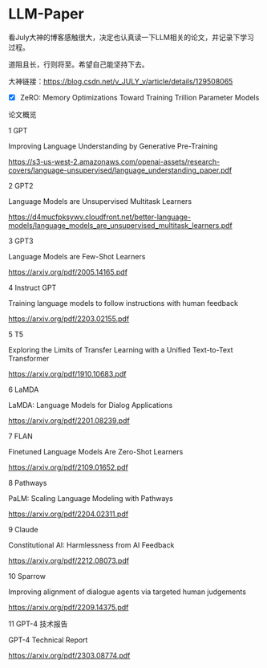 # LLM-Paper
看July大神的博客感触很大，决定也认真读一下LLM相关的论文，并记录下学习过程。

道阻且长，行则将至。希望自己能坚持下去。

大神链接：https://blog.csdn.net/v_JULY_v/article/details/129508065



- [x] ZeRO: Memory Optimizations Toward Training Trillion Parameter Models 





论文概览

1 GPT

Improving Language Understanding by Generative Pre-Training

https://s3-us-west-2.amazonaws.com/openai-assets/research-covers/language-unsupervised/language_understanding_paper.pdf

2 GPT2

Language Models are Unsupervised Multitask Learners

https://d4mucfpksywv.cloudfront.net/better-language-models/language_models_are_unsupervised_multitask_learners.pdf

3 GPT3

Language Models are Few-Shot Learners

https://arxiv.org/pdf/2005.14165.pdf

4 Instruct GPT

Training language models to follow instructions with human feedback

https://arxiv.org/pdf/2203.02155.pdf

5 T5

 Exploring the Limits of Transfer Learning with a Unified Text-to-Text Transformer

https://arxiv.org/pdf/1910.10683.pdf

6 LaMDA

LaMDA: Language Models for Dialog Applications

https://arxiv.org/pdf/2201.08239.pdf

7 FLAN

Finetuned Language Models Are Zero-Shot Learners

https://arxiv.org/pdf/2109.01652.pdf

8 Pathways

PaLM: Scaling Language Modeling with Pathways

https://arxiv.org/pdf/2204.02311.pdf

9 Claude

Constitutional AI: Harmlessness from AI Feedback

https://arxiv.org/pdf/2212.08073.pdf

10 Sparrow

Improving alignment of dialogue agents via targeted human judgements

https://arxiv.org/pdf/2209.14375.pdf

11 GPT-4 技术报告

 GPT-4 Technical Report

https://arxiv.org/pdf/2303.08774.pdf













































